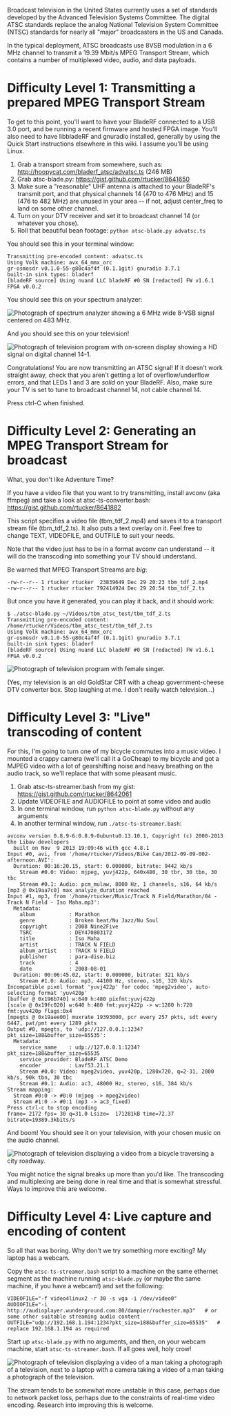Broadcast television in the United States currently uses a set of standards developed by the Advanced Television Systems Committee.  The digital ATSC standards replace the analog National Television System Committee (NTSC) standards for nearly all "major" broadcasters in the US and Canada.

In the typical deployment, ATSC broadcasts use 8VSB modulation in a 6 MHz channel to transmit a 19.39 Mbit/s MPEG Transport Stream, which contains a number of multiplexed video, audio, and data payloads.

# Difficulty Level 1: Transmitting a prepared MPEG Transport Stream

To get to this point, you'll want to have your BladeRF connected to a USB 3.0 port, and be running a recent firmware and hosted FPGA image.  You'll also need to have libbladeRF and gnuradio installed, generally by using the Quick Start instructions elsewhere in this wiki.  I assume you'll be using Linux.

1. Grab a transport stream from somewhere, such as: http://hoopycat.com/bladerf_atsc/advatsc.ts (246 MB)
2. Grab atsc-blade.py: https://gist.github.com/rtucker/8641650
3. Make sure a "reasonable" UHF antenna is attached to your BladeRF's transmit port, and that physical channels 14 (470 to 476 MHz) and 15 (476 to 482 MHz) are unused in your area -- if not, adjust center_freq to land on some other channel.
4. Turn on your DTV receiver and set it to broadcast channel 14 (or whatever you chose).
5. Roll that beautiful bean footage: ```python atsc-blade.py advatsc.ts```

You should see this in your terminal window:

```
Transmitting pre-encoded content: advatsc.ts
Using Volk machine: avx_64_mmx_orc
gr-osmosdr v0.1.0-55-g80c4af4f (0.1.1git) gnuradio 3.7.1
built-in sink types: bladerf 
[bladeRF source] Using nuand LLC bladeRF #0 SN [redacted] FW v1.6.1 FPGA v0.0.2
```

You should see this on your spectrum analyzer:

![Photograph of spectrum analyzer showing a 6 MHz wide 8-VSB signal centered on 483 MHz.](http://hoopycat.com/bladerf_atsc/atsc-1.jpg)

And you should see this on your television!

![Photograph of television program with on-screen display showing a HD signal on digital channel 14-1.](http://hoopycat.com/bladerf_atsc/atsc-2.jpg)

Congratulations!  You are now transmitting an ATSC signal!  If it doesn't work straight away, check that you aren't getting a lot of overflow/underflow errors, and that LEDs 1 and 3 are *solid* on your BladeRF.  Also, make sure your TV is set to tune to broadcast channel 14, not cable channel 14.

Press ctrl-C when finished.

# Difficulty Level 2: Generating an MPEG Transport Stream for broadcast

What, you don't like Adventure Time?

If you have a video file that you want to try transmitting, install avconv (aka ffmpeg) and take a look at atsc-ts-converter.bash: https://gist.github.com/rtucker/8641882

This script specifies a video file (tbm_tdf_2.mp4) and saves it to a transport stream file (tbm_tdf_2.ts).  It also puts a text overlay on it.  Feel free to change TEXT, VIDEOFILE, and OUTFILE to suit your needs.

Note that the video just has to be in a format avconv can understand -- it will do the transcoding into something your TV should understand.

Be warned that MPEG Transport Streams are *big*:

```
-rw-r--r-- 1 rtucker rtucker  23839649 Dec 29 20:23 tbm_tdf_2.mp4
-rw-r--r-- 1 rtucker rtucker 792414924 Dec 29 20:54 tbm_tdf_2.ts
```

But once you have it generated, you can play it back, and it should work:

```
$ ./atsc-blade.py ~/Videos/tbm_atsc_test/tbm_tdf_2.ts 
Transmitting pre-encoded content: /home/rtucker/Videos/tbm_atsc_test/tbm_tdf_2.ts
Using Volk machine: avx_64_mmx_orc
gr-osmosdr v0.1.0-55-g80c4af4f (0.1.1git) gnuradio 3.7.1
built-in sink types: bladerf 
[bladeRF source] Using nuand LLC bladeRF #0 SN [redacted] FW v1.6.1 FPGA v0.0.2
```

![Photograph of television program with female singer.](http://hoopycat.com/bladerf_atsc/atsc-3.jpg)

(Yes, my television is an old GoldStar CRT with a cheap government-cheese DTV converter box.  Stop laughing at me.  I don't really watch television...)

# Difficulty Level 3: "Live" transcoding of content

For this, I'm going to turn one of my bicycle commutes into a music video.  I mounted a crappy camera (we'll call it a GoCheap) to my bicycle and got a MJPEG video with a lot of gearshifting noise and heavy breathing on the audio track, so we'll replace that with some pleasant music.

1. Grab atsc-ts-streamer.bash from my gist: https://gist.github.com/rtucker/8642061
2. Update VIDEOFILE and AUDIOFILE to point at some video and audio
3. In one terminal window, run ```python atsc-blade.py``` without any arguments
4. In another terminal window, run ```./atsc-ts-streamer.bash```:

```
avconv version 0.8.9-6:0.8.9-0ubuntu0.13.10.1, Copyright (c) 2000-2013 the Libav developers
  built on Nov  9 2013 19:09:46 with gcc 4.8.1
Input #0, avi, from '/home/rtucker/Videos/Bike Cam/2012-09-09-002-afternoon.AVI':
  Duration: 00:16:20.15, start: 0.000000, bitrate: 9442 kb/s
    Stream #0.0: Video: mjpeg, yuvj422p, 640x480, 30 tbr, 30 tbn, 30 tbc
    Stream #0.1: Audio: pcm_mulaw, 8000 Hz, 1 channels, s16, 64 kb/s
[mp3 @ 0x19aa7c0] max_analyze_duration reached
Input #1, mp3, from '/home/rtucker/Music/Track N Field/Marathon/04 - Track N Field - Iso Maha.mp3':
  Metadata:
    album           : Marathon
    genre           : Broken beat/Nu Jazz/Nu Soul
    copyright       : 2008 Nine2Five
    TSRC            : DEY470803172
    title           : Iso Maha
    artist          : TRACK N FIELD
    album_artist    : TRACK N FIELD
    publisher       : para-dise.biz
    track           : 4
    date            : 2008-08-01
  Duration: 00:06:45.02, start: 0.000000, bitrate: 321 kb/s
    Stream #1.0: Audio: mp3, 44100 Hz, stereo, s16, 320 kb/s
Incompatible pixel format 'yuvj422p' for codec 'mpeg2video', auto-selecting format 'yuv420p'
[buffer @ 0x196b740] w:640 h:480 pixfmt:yuvj422p
[scale @ 0x19fc020] w:640 h:480 fmt:yuvj422p -> w:1280 h:720 fmt:yuv420p flags:0x4
[mpegts @ 0x19aee00] muxrate 19393000, pcr every 257 pkts, sdt every 6447, pat/pmt every 1289 pkts
Output #0, mpegts, to 'udp://127.0.0.1:1234?pkt_size=188&buffer_size=65535':
  Metadata:
    service_name    : udp://127.0.0.1:1234?pkt_size=188&buffer_size=65535
    service_provider: BladeRF ATSC Demo
    encoder         : Lavf53.21.1
    Stream #0.0: Video: mpeg2video, yuv420p, 1280x720, q=2-31, 2000 kb/s, 90k tbn, 30 tbc
    Stream #0.1: Audio: ac3, 48000 Hz, stereo, s16, 384 kb/s
Stream mapping:
  Stream #0:0 -> #0:0 (mjpeg -> mpeg2video)
  Stream #1:0 -> #0:1 (mp3 -> ac3_fixed)
Press ctrl-c to stop encoding
frame= 2172 fps= 30 q=31.0 Lsize=  171281kB time=72.37 bitrate=19389.3kbits/s 
```

And boom!  You should see it on your television, with your chosen music on the audio channel.

![Photograph of television displaying a video from a bicycle traversing a city roadway.](http://hoopycat.com/bladerf_atsc/atsc-4.jpg)

You might notice the signal breaks up more than you'd like.  The transcoding and multiplexing are being done in real time and that is somewhat stressful.  Ways to improve this are welcome.

# Difficulty Level 4: Live capture and encoding of content

So all that was boring.  Why don't we try something more exciting?  My laptop has a webcam.

Copy the ```atsc-ts-streamer.bash``` script to a machine on the same ethernet segment as the machine running ```atsc-blade.py``` (or maybe the same machine, if you have a webcam!) and set the following:

```
VIDEOFILE="-f video4linux2 -r 30 -s vga -i /dev/video0"
AUDIOFILE="-i http://audioplayer.wunderground.com:80/dampier/rochester.mp3"   # or some other suitable streaming audio content
OUTFILE="udp://192.168.1.194:1234?pkt_size=188&buffer_size=65535"   # replace 192.168.1.194 as required
```

Start up ```atsc-blade.py``` with no arguments, and then, on your webcam machine, start ```atsc-ts-streamer.bash```.  If all goes well, holy crow!

![Photograph of television displaying a video of a man taking a photograph of a television, next to a laptop with a camera taking a video of a man taking a photograph of the television.](http://hoopycat.com/bladerf_atsc/atsc-5.jpg)

The stream tends to be somewhat more unstable in this case, perhaps due to network packet loss, perhaps due to the constraints of real-time video encoding.  Research into improving this is welcome.